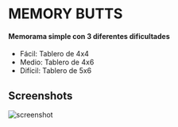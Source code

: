 # MEMORY BUTTS

#### Memorama simple con 3 diferentes dificultades
  - Fácil: Tablero de 4x4
  - Medio: Tablero de 4x6
  - Difícil: Tablero de 5x6

## Screenshots
![screenshot](https://github.com/chrismagaa/Memory_Butts/blob/master/screenshot.png)
